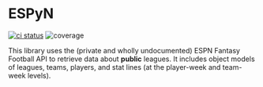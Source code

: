 
# ESPyN

[![ci status](https://github.com/reddigari/ESPyN/actions/workflows/tests.yml/badge.svg)](https://github.com/reddigari/ESPyN/actions)
![coverage](https://reddigari-github-badges.s3.amazonaws.com/espyn-coverage-develop.svg)

This library uses the (private and wholly undocumented) ESPN Fantasy Football API to retrieve data about __public__ leagues. It includes object models of leagues, teams, players, and stat lines (at the player-week and team-week levels).
